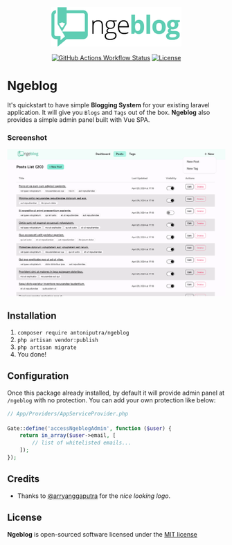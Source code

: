 <p align="center"><a href="https://github.com/antoniputra/ngeblog" target="_blank"><img src="https://raw.githubusercontent.com/antoniputra/ngeblog/main/art/logo.png" width="300px"></a></p>

<p align="center">
	<a href="https://github.com/antoniputra/ngeblog/actions/workflows/tests.yml"><img alt="GitHub Actions Workflow Status" src="https://img.shields.io/github/actions/workflow/status/antoniputra/ngeblog/tests.yml"></a>
	<!-- <a href="https://packagist.org/packages/antoniputra/ngeblog"><img src="https://poser.pugx.org/antoniputra/ngeblog/v/stable" alt="Latest Stable Version"></a> -->
	<!-- <a href="https://packagist.org/packages/antoniputra/ngeblog"><img src="https://poser.pugx.org/antoniputra/ngeblog/downloads.svg?format=flat" alt="Total Downloads"></a> -->
	<a href="https://packagist.org/packages/antoniputra/ngeblog"><img src="https://poser.pugx.org/antoniputra/ngeblog/license.svg" alt="License"></a>
</p>

# Ngeblog

It's quickstart to have simple **Blogging System** for your existing laravel application. It will give you `Blogs` and `Tags` out of the box. **Ngeblog** also provides a simple admin panel built with Vue SPA.

### Screenshot
<p align="center">
	<a href="https://raw.githubusercontent.com/antoniputra/ngeblog/main/art/sample-1.png" target="_blank">
		<img src="https://raw.githubusercontent.com/antoniputra/ngeblog/main/art/sample-1.png" alt="Ngeblog Screenshot">
	</a>
</p>


## Installation

1. `composer require antoniputra/ngeblog`
2. `php artisan vendor:publish`
3. `php artisan migrate`
4. You done!


## Configuration

Once this package already installed, by default it will provide admin panel at `/ngeblog` with no protection. You can add your own protection like below:

```php
// App/Providers/AppServiceProvider.php

Gate::define('accessNgeblogAdmin', function ($user) {
	return in_array($user->email, [
		// list of whitelisted emails...
	]);
});
```


## Credits

- Thanks to [@arryanggaputra](https://github.com/arryanggaputra) for the _nice looking logo_.


## License

**Ngeblog** is open-sourced software licensed under the [MIT license](http://opensource.org/licenses/MIT)